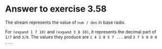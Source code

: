 # Answer to exercise 3.58

The stream represents the value of `num / den` in base radix.

For `(expand 1 7 10)` and `(expand 3 8 10)`, it represents the decimal part of `1/7` and `3/8`. The 
values they produce are `1 4 2 8 5 7 ...` and `3 7 5 0 0 0 ...`.
